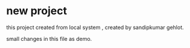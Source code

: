 # new project

this project created from local system , created by
sandipkumar gehlot.

small changes in this file as demo.